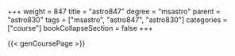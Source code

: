 +++
weight = 847
title = "astro847"
degree = "msastro"
parent = "astro830"
tags = ["msastro", "astro847", "astro830"]
categories = ["course"]
bookCollapseSection = false
+++

{{< genCoursePage >}}
